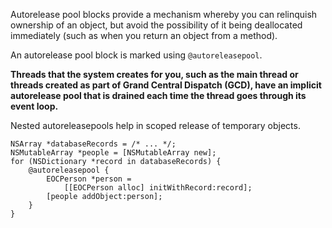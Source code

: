 
Autorelease pool blocks provide a mechanism whereby you can relinquish ownership of an object, but avoid the possibility of it being deallocated immediately (such as when you return an object from a method).

An autorelease pool block is marked using `@autoreleasepool`.


**Threads that the system creates for you, such as the main thread or threads created as part of Grand Central Dispatch (GCD), have an implicit autorelease pool that is drained each time the thread goes through its event loop.**

Nested autoreleasepools help in scoped release of temporary objects.

```objc
NSArray *databaseRecords = /* ... */;
NSMutableArray *people = [NSMutableArray new];
for (NSDictionary *record in databaseRecords) {
    @autoreleasepool {
        EOCPerson *person =
            [[EOCPerson alloc] initWithRecord:record];
        [people addObject:person];
    }
}
```